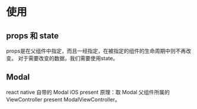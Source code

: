 # 使用

## props 和 state

props是在父组件中指定，而且一经指定，在被指定的组件的生命周期中则不再改变。 对于需要改变的数据，我们需要使用state。

## Modal

react native 自带的 Modal iOS present 原理：取 Modal 父组件所属的 ViewController present ModalViewController。
